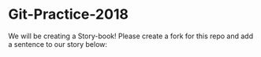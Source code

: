# Git-Practice-2018
We will be creating a Story-book! Please create a fork for this repo and add a sentence to our story below:

